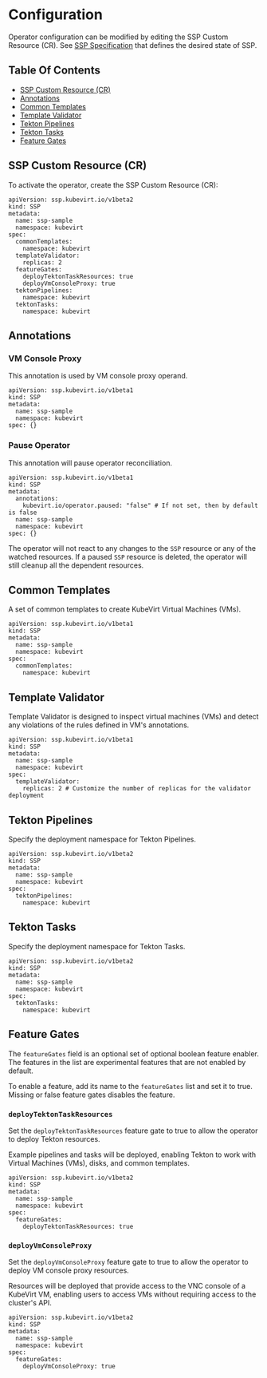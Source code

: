 # Configuration

Operator configuration can be modified by editing the SSP Custom Resource (CR).
See [SSP Specification](https://github.com/kubevirt/ssp-operator/blob/main/api/v1beta2/ssp_types.go#L74)
that defines the desired state of SSP.

## Table Of Contents

- [SSP Custom Resource (CR)](#ssp-custom-resource-cr)
- [Annotations](#annotations)
- [Common Templates](#common-templates)
- [Template Validator](#template-validator)
- [Tekton Pipelines](#tekton-pipelines)
- [Tekton Tasks](#tekton-tasks)
- [Feature Gates](#feature-gates)

## SSP Custom Resource (CR)

To activate the operator, create the SSP Custom Resource (CR):
```
apiVersion: ssp.kubevirt.io/v1beta2
kind: SSP
metadata:
  name: ssp-sample
  namespace: kubevirt
spec:
  commonTemplates:
    namespace: kubevirt
  templateValidator:
    replicas: 2
  featureGates:
    deployTektonTaskResources: true
    deployVmConsoleProxy: true
  tektonPipelines:
    namespace: kubevirt
  tektonTasks:
    namespace: kubevirt
```

## Annotations

### VM Console Proxy

This annotation is used by VM console proxy operand.

```
apiVersion: ssp.kubevirt.io/v1beta1
kind: SSP
metadata:
  name: ssp-sample
  namespace: kubevirt
spec: {}
```

### Pause Operator

This annotation will pause operator reconciliation.

```
apiVersion: ssp.kubevirt.io/v1beta1
kind: SSP
metadata:
  annotations:
    kubevirt.io/operator.paused: "false" # If not set, then by default is false
  name: ssp-sample
  namespace: kubevirt
spec: {}
```

The operator will not react to any changes to the `SSP` resource
or any of the watched resources. If a paused `SSP` resource is deleted,
the operator will still cleanup all the dependent resources.

## Common Templates

A set of common templates to create KubeVirt Virtual Machines (VMs).

```
apiVersion: ssp.kubevirt.io/v1beta1
kind: SSP
metadata:
  name: ssp-sample
  namespace: kubevirt
spec:
  commonTemplates:
    namespace: kubevirt
```

## Template Validator

Template Validator is designed to inspect virtual machines (VMs) and detect any violations of the rules defined in VM's annotations.

```
apiVersion: ssp.kubevirt.io/v1beta1
kind: SSP
metadata:
  name: ssp-sample
  namespace: kubevirt
spec:
  templateValidator:
    replicas: 2 # Customize the number of replicas for the validator deployment
```

## Tekton Pipelines

Specify the deployment namespace for Tekton Pipelines.

```
apiVersion: ssp.kubevirt.io/v1beta2
kind: SSP
metadata:
  name: ssp-sample
  namespace: kubevirt
spec:
  tektonPipelines:
    namespace: kubevirt
```

## Tekton Tasks

Specify the deployment namespace for Tekton Tasks.

```
apiVersion: ssp.kubevirt.io/v1beta2
kind: SSP
metadata:
  name: ssp-sample
  namespace: kubevirt
spec:
  tektonTasks:
    namespace: kubevirt
```

## Feature Gates

The `featureGates` field is an optional set of optional boolean feature enabler.
The features in the list are experimental features that are not enabled by default.

To enable a feature, add its name to the `featureGates` list and set it to true.
Missing or false feature gates disables the feature.

### `deployTektonTaskResources`

Set the `deployTektonTaskResources` feature gate to true to allow the operator
to deploy Tekton resources.

Example pipelines and tasks will be deployed, enabling Tekton to work with
Virtual Machines (VMs), disks, and common templates.

```
apiVersion: ssp.kubevirt.io/v1beta2
kind: SSP
metadata:
  name: ssp-sample
  namespace: kubevirt
spec:
  featureGates:
    deployTektonTaskResources: true
```

### `deployVmConsoleProxy`

Set the `deployVmConsoleProxy` feature gate to true to allow the operator
to deploy VM console proxy resources.

Resources will be deployed that provide access to the VNC console of a KubeVirt VM,
enabling users to access VMs without requiring access to the cluster's API.

```
apiVersion: ssp.kubevirt.io/v1beta2
kind: SSP
metadata:
  name: ssp-sample
  namespace: kubevirt
spec:
  featureGates:
    deployVmConsoleProxy: true
```

